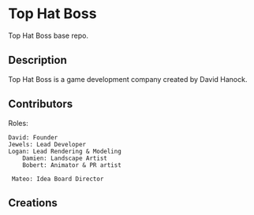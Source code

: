 <h1> Top Hat Boss </h1>
<p> Top Hat Boss base repo. </p>
<h2> Description </h2>
<p>Top Hat Boss is a game development company created by David Hanock.</p>
<h2>Contributors</h2>
<p>
Roles:
   
    David: Founder
    Jewels: Lead Developer
    Logan: Lead Rendering & Modeling
        Damien: Landscape Artist
        Bobert: Animator & PR artist
    
     Mateo: Idea Board Director

</p>

<h2>Creations</h2>
<p></p>
    
